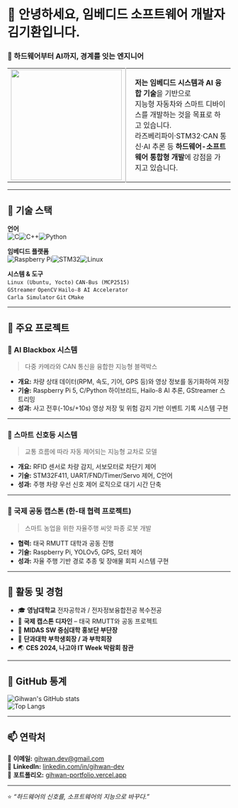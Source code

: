 # 👋 안녕하세요, 임베디드 소프트웨어 개발자 김기환입니다.
### 🔧 하드웨어부터 AI까지, 경계를 잇는 엔지니어



<table>
  <tr>
    <td>
      <img src="![3_반명함(3x4cm)](https://github.com/user-attachments/assets/651e0a43-08bf-46e0-ad29-db212675c95e)" width="250"/>
    </td>
    <td style="vertical-align: middle; padding-left: 20px; border-left: 2px solid #ccc;">
      <p><strong>저는 임베디드 시스템과 AI 융합 기술</strong>을 기반으로<br>
      지능형 자동차와 스마트 디바이스를 개발하는 것을 목표로 하고 있습니다.<br>
      라즈베리파이·STM32·CAN 통신·AI 추론 등 <strong>하드웨어-소프트웨어 통합형 개발</strong>에 강점을 가지고 있습니다.</p>
    </td>
  </tr>
</table>

---

## 🧩 기술 스택

**언어**  
![C](https://img.shields.io/badge/C-00599C?style=flat-square&logo=c&logoColor=white)![C++](https://img.shields.io/badge/C++-00599C?style=flat-square&logo=cplusplus&logoColor=white)![Python](https://img.shields.io/badge/Python-3776AB?style=flat-square&logo=python&logoColor=white)

**임베디드 플랫폼**  
![Raspberry Pi](https://img.shields.io/badge/Raspberry%20Pi-A22846?style=flat-square&logo=raspberrypi&logoColor=white)![STM32](https://img.shields.io/badge/STM32-03234B?style=flat-square&logo=STMicroelectronics&logoColor=white)![Linux](https://img.shields.io/badge/Linux-FCC624?style=flat-square&logo=linux&logoColor=black)

**시스템 & 도구**  
`Linux (Ubuntu, Yocto)` `CAN-Bus (MCP2515)`  
`GStreamer` `OpenCV` `Hailo-8 AI Accelerator`  
`Carla Simulator` `Git` `CMake`

---

## 🚀 주요 프로젝트

### 🚗 AI Blackbox 시스템
> 다중 카메라와 CAN 통신을 융합한 지능형 블랙박스

- **개요:** 차량 상태 데이터(RPM, 속도, 기어, GPS 등)와 영상 정보를 동기화하여 저장  
- **기술:** Raspberry Pi 5, C/Python 하이브리드, Hailo-8 AI 추론, GStreamer 스트리밍  
- **성과:** 사고 전후(-10s/+10s) 영상 저장 및 위험 감지 기반 이벤트 기록 시스템 구현

---

### 🚦 스마트 신호등 시스템
> 교통 흐름에 따라 자동 제어되는 지능형 교차로 모델

- **개요:** RFID 센서로 차량 감지, 서보모터로 차단기 제어  
- **기술:** STM32F411, UART/FND/Timer/Servo 제어, C언어  
- **성과:** 주행 차량 우선 신호 제어 로직으로 대기 시간 단축

---

### 🌾 국제 공동 캡스톤 (한-태 협력 프로젝트)
> 스마트 농업을 위한 자율주행 씨앗 파종 로봇 개발

- **협력:** 태국 RMUTT 대학과 공동 진행  
- **기술:** Raspberry Pi, YOLOv5, GPS, 모터 제어  
- **성과:** 자율 주행 기반 경로 추종 및 장애물 회피 시스템 구현

---

## 🧭 활동 및 경험

- 🎓 **영남대학교** 전자공학과 / 전자정보융합전공 복수전공  
- 🧩 **국제 캡스톤 디자인** – 태국 RMUTT와 공동 프로젝트  
- 💼 **MIDAS SW 중심대학 홍보단 부단장**  
- 🧭 **단과대학 부학생회장 / 과 부학회장**  
- 🌏 **CES 2024, 나고야 IT Week 박람회 참관**

---

## 🧰 GitHub 통계

![Gihwan's GitHub stats](https://github-readme-stats.vercel.app/api?username=gihwan-dev&show_icons=true&theme=tokyonight)  
![Top Langs](https://github-readme-stats.vercel.app/api/top-langs/?username=gihwan-dev&layout=compact&theme=tokyonight)

---

## 📫 연락처

📧 **이메일:** gihwan.dev@gmail.com  
💼 **LinkedIn:** [linkedin.com/in/gihwan-dev](#)  
🧰 **포트폴리오:** [gihwan-portfolio.vercel.app](#)

---

⭐ *“하드웨어의 신호를, 소프트웨어의 지능으로 바꾸다.”*
